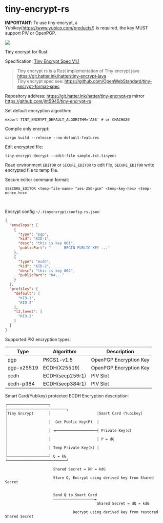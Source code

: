 # tiny-encrypt-rs

**IMPORTANT**: To use tiny-encrypt, a Yubikey(https://www.yubico.com/products/) is
required, the key MUST support PIV or OpenPGP.

![](https://cdn.hatter.ink/doc/7684_4DB4452911E2A25AB993429AA7FFCD65/yubikey-5-family.png)

Tiny encrypt for Rust

Specification: [Tiny Encrypt Spec V1.1](https://github.com/OpenWebStandard/tiny-encrypt-format-spec/blob/main/TinyEncryptSpecv1.1.md)

> Tiny encrypt rs is a Rust implementation of Tiny encrypt java https://git.hatter.ink/hatter/tiny-encrypt-java <br>
> Tiny encrypt spec see: https://github.com/OpenWebStandard/tiny-encrypt-format-spec

Repository address: https://git.hatter.ink/hatter/tiny-encrypt-rs mirror https://github.com/jht5945/tiny-encrypt-rs

Set default encryption algorithm:
```shell
export TINY_ENCRYPT_DEFAULT_ALGORITHM='AES' # or CHACHA20
```

Compile only encrypt:
```shell
cargo build --release --no-default-features
```

Edit encrypted file:
```shell
tiny-encrypt decrypt --edit-file sample.txt.tinyenc 
```
Read environment `EDITOR` or `SECURE_EDITOR` to edit file, `SECURE_EDITOR` write encrypted file to temp file.

Secure editor command format:
```shell
$SECURE_EDITOR <temp-file-name> "aes-256-gcm" <temp-key-hex> <temp-nonce-hex>
```


<br>

Encrypt config `~/.tinyencrypt/config-rs.json`:

```json
{
  "envelops": [
    {
      "type": "pgp",
      "kid": "KID-1",
      "desc": "this is key 001",
      "publicPart": "----- BEGIN PUBLIC KEY ..."
    },
    {
      "type": "ecdh",
      "kid": "KID-2",
      "desc": "this is key 002",
      "publicPart": "04..."
    }
  ],
  "profiles": {
    "default": [
      "KID-1",
      "KID-2"
    ],
    "l2,leve2": [
      "KID-2"
    ]
  }
}
```

Supported PKI encryption types:

| Type       | Algorithm       | Description            |
|------------|-----------------|------------------------|
| pgp        | PKCS1-v1.5      | OpenPGP Encryption Key |
| pgp-x25519 | ECDH(X25519)    | OpenPGP Encryption Key |
| ecdh       | ECDH(secp256r1) | PIV Slot               |
| ecdh-p384  | ECDH(secp384r1) | PIV Slot               |

Smart Card(Yubikey) protected ECDH Encryption description:

```text
┌───────────────────┐                     ┌───────────────────────────┐
│Tiny Encrypt       │                     │Smart Card (Yubikey)       │
│                   │  Get Public Key(P)  │                           │
│                   │ ◄───────────────────┤ Private Key(d)            │
│                   │                     │ P = dG                    │
│                   │ Temp Private Key(k) │                           │
└───────────────────┘ Q = kG              └───────────────────────────┘

                      Shared Secret = kP = kdG

                      Store Q, Encrypt using derived key from Shared Secret


                      Send Q to Smart Card
                      ───────────────────►
                                          Shared Secret = dQ = kdG

                               Decrypt using derived key from restored Shared Secret
```

